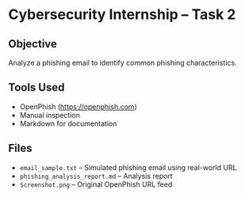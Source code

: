 # Cybersecurity Internship – Task 2

## Objective
Analyze a phishing email to identify common phishing characteristics.

## Tools Used
- OpenPhish (https://openphish.com)
- Manual inspection
- Markdown for documentation

## Files
- `email_sample.txt` – Simulated phishing email using real-world URL
- `phishing_analysis_report.md` – Analysis report
- `Screenshot.png` – Original OpenPhish URL feed
